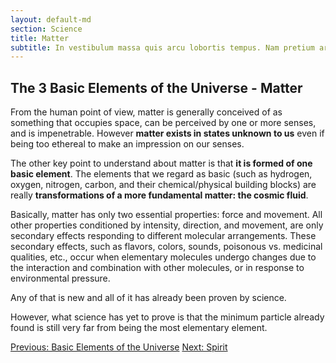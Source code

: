 ```yaml
---
layout: default-md
section: Science
title: Matter
subtitle: In vestibulum massa quis arcu lobortis tempus. Nam pretium arcu in odio vulputate luctus.
---
```


## The 3 Basic Elements of the Universe - Matter
From the human point of view, matter is generally conceived of as something that occupies space, can be perceived by one or more senses, and is impenetrable. However **matter exists in states unknown to us** even if being too ethereal to make an impression on our senses.

The other key point to understand about matter is that **it is formed of one basic element**.  The elements that we regard as basic (such as hydrogen, oxygen, nitrogen, carbon, and their chemical/physical building blocks) are really **transformations of a more fundamental matter: the cosmic fluid**. 

Basically, matter has only two essential properties: force and movement. All other properties conditioned by intensity, direction, and movement, are only secondary effects responding to different molecular arrangements.  These secondary effects, such as flavors, colors, sounds, poisonous vs. medicinal qualities, etc., occur when elementary molecules undergo changes due to the interaction and combination with other molecules, or in response to environmental pressure.

Any of that is new and all of it has already been proven by science.

However, what science has yet to prove is that the minimum particle already found is still very far from being the most elementary element.


<a href="/science/basic-elements" class="button">Previous: Basic Elements of the Universe</a>
<a href="/science/spirit" class="button">Next: Spirit</a>
